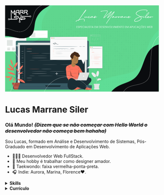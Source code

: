 ![capa github](https://github.com/LucasMarrane/LucasMarrane/blob/main/assets/capa.png) 
# Lucas Marrane Siler

### Olá Mundo! ~~_(Dizem que se não começar com **Hello World** o desenvolvedor não começa bem hahaha)_~~

Sou Lucas, formado em Análise e Desenvolvimento de Sistemas, Pós-Graduado em Desenvolvimento de Aplicações Web.
- 👨🏾‍💻 Desenvolvedor Web FullStack.
- 🎨 Meu hobby é trabalhar como designer amador.
- 🥋 Taekwondo: faixa vermelha-ponta-preta.
- 🎧 Indie: Aurora, Marina, Florence❤️.

<details>
  <summary> <b> Skills </b></summary>
  <br>

## Linguagens
![JavaScript](https://img.shields.io/badge/-JavaScript-F7B93E?style=flat-square&logo=javascript&logoColor=fff)
![TypeScript](https://img.shields.io/badge/-Typescript-007ACC?style=flat-square&logo=typescript&logoColor=fff)
![PHP](https://img.shields.io/badge/-PHP-777BB4?style=flat-square&logo=php&logoColor=fff)
![C#](https://img.shields.io/badge/-CSharp-262577?style=flat-square&logo=C&logoColor=fff)
![Java](https://img.shields.io/badge/-Java-E34F26?style=flat-square&logo=Java&logoColor=fff)
![Delphi](https://img.shields.io/badge/-Delphi-A50034?style=flat-square)
![Python](https://img.shields.io/badge/-Python-3776AB?style=flat-square&logo=python&logoColor=fff)
## Pre-Processadores CSS
![Sass](https://img.shields.io/badge/-Sass-CC6699?style=flat-square&logo=sass&logoColor=fff)
![Less](https://img.shields.io/badge/-Less-005386?style=flat-square)
## Ferramentas
![VSCode](https://img.shields.io/badge/-VSCode-0085D1?style=flat-square&logo=visual-studio-code&logoColor=fff)
![VisualStudio](https://img.shields.io/badge/-Visual_Studio-0085D1?style=flat-square&logo=visual-studio&logoColor=fff)
![Delphi](https://img.shields.io/badge/-Delphi-A50034?style=flat-square)
![NetBeans](https://img.shields.io/badge/-NetBeans-D9272E?style=flat-square)
![Photoshop](https://img.shields.io/badge/-Photoshop-31A8FF?style=flat-square)
![Illustrator](https://img.shields.io/badge/-Illustrator-FF9A00?style=flat-square)
![Git](https://img.shields.io/badge/-Git-F05032?style=flat-square&logo=git&logoColor=fff)
## Frameworks
![PhoneGap](https://img.shields.io/badge/-Phonegap/Cordova-grey?style=flat-square)
![Xamarin](https://img.shields.io/badge/-Xamarin-82BC23?style=flat-square&logo=xamarin&logoColor=fff)
![React](https://img.shields.io/badge/-React-45b8d8?style=flat-square&logo=react&logoColor=fff)
![ReactNative](https://img.shields.io/badge/-React_Native-70CBF4?style=flat-square&logo=react&logoColor=fff)
## Banco de Dados
![MySQL](https://img.shields.io/badge/-MySQL-00758F?style=flat-square&logo=mysql&logoColor=fff)
![SQLite](https://img.shields.io/badge/-SQLite-003B57?style=flat-square&logo=mysql&logoColor=fff)
![SQLServer](https://img.shields.io/badge/-SQLServer-CC2927?style=flat-square)
## Outros
![JQuery](https://img.shields.io/badge/-JQuery-0769AD?style=flat-square&logo=jquery&logoColor=fff)
![CSS3](https://img.shields.io/badge/-CSS3-1572B6?style=flat-square&logo=css3&logoColor=fff)
![HTML5](https://img.shields.io/badge/-HTML5-E34F26?style=flat-square&logo=html5&logoColor=fff)
![JSON](https://img.shields.io/badge/-JSON-000000?style=flat-square&logo=json&logoColor=fff)
</details>

<details>
  <summary> <b> Currículo </b></summary>
  <br>

## Formação
- Pós em Desenvolvimento de Aplicações Web **- 2020 - UNIBF.**
- Tecnólogo em Análise e Desenvolvimento de Sistemas **– 2015-2017, Faculdade São Gabriel da Palha.**
- Ensino Medio completo **- 2012-2014, Escola Estadual de Ensino Fundamental e Médio “São Domingos”**
- Tecnico em Informatica **- 2012-2014, Escola Estadual de Ensino Fundamental e Médio “São Domingos”**
## Experiência Profissional
- **4 meses – Ebase – 2019 – 2020 (Novembro de 2019 – Março de 2020)**
  Cargo: Programador C#.
  Principais atividades: Manutenção e criação de codigo fontes na Liguagem C#, e Asp.Net MVC,
  manipulação de arquivos HTML, CSS, JS, Banco de Dados SQL SERVER.
- **5 meses – Cooabriel – 2019(Junho - Outubro)**
  Cargo: Programador C#.
  Principais atividades: Manutenção e criação de codigo fontes na Liguagem C#, e Asp.Net MVC,
  manipulação de arquivos HTML, CSS, JS, Banco de Dados SQL SERVER.
- **4 meses – Freelancer – 2019 (Janeiro – Maio)**
  Cargo: Freelancer.
  Principais atividades: criação de scripts em javascript, e algumas artes.
- **2 meses – RG System – 2017**
  Cargo: Estagiario.
  Principais atividades: suporte ao cliente.
- **3 meses – MJ Informatica - 2014**
Cargo: Estagiario.
Principais atividades: Vendas, manutenção em computadores
## Qualificações e Atividades Complementares
- **Láurea Acadêmica da turma de 2017/01 de Análise e Desenvolvimento de Sistemas;**
- Certificado de Programador concedido pela Cyber Informatica;
- Certificado de Programação WEB concedido pela Cyber Informatica;
- Certificado de Programação C# com carga horaria de 117 horas pela Escola Virtual da Fundação Bradesco;
- Certificado de Introdução ao Desenvolvimento para Windows 8 pela Microsoft Virtual Academy;
- Certificado de Inglês 1a fase com carga horaria de 80 horas pela Planet Cursos e Eventos;

</details>

